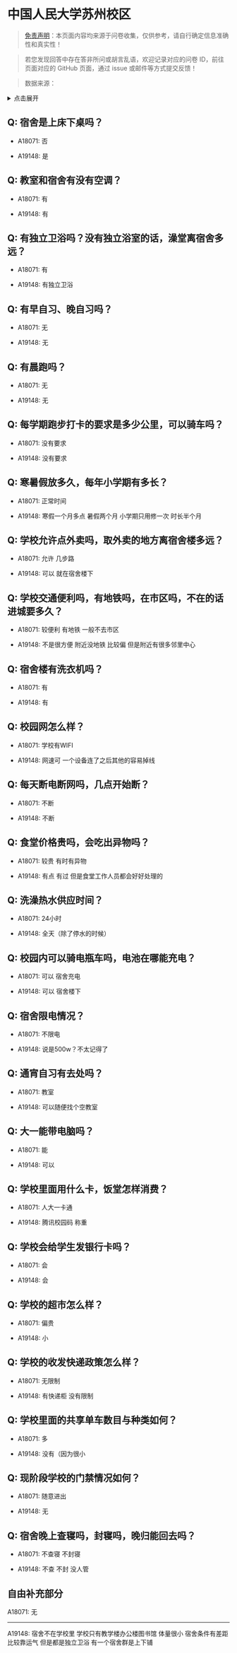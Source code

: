 # 中国人民大学苏州校区

> [免责声明](https://colleges.chat/#_3)：本页面内容均来源于问卷收集，仅供参考，请自行确定信息准确性和真实性！

> 若您发现回答中存在答非所问或胡言乱语，欢迎记录对应的问卷 ID，前往页面对应的 GitHub 页面，通过 issue 或邮件等方式提交反馈！

> 数据来源：

<details><summary>点击展开</summary>
<ul>
<li>A18071: 匿名 (2023 年 06 月)</li>
<li>A19148: 匿名 (2023 年 06 月)</li>
</ul>
</details>

## Q: 宿舍是上床下桌吗？

- A18071: 否

- A19148: 是

## Q: 教室和宿舍有没有空调？

- A18071: 有

- A19148: 有

## Q: 有独立卫浴吗？没有独立浴室的话，澡堂离宿舍多远？

- A18071: 有

- A19148: 有独立卫浴

## Q: 有早自习、晚自习吗？

- A18071: 无

- A19148: 无

## Q: 有晨跑吗？

- A18071: 无

- A19148: 无

## Q: 每学期跑步打卡的要求是多少公里，可以骑车吗？

- A18071: 没有要求

- A19148: 没有要求

## Q: 寒暑假放多久，每年小学期有多长？

- A18071: 正常时间

- A19148: 寒假一个月多点 暑假两个月 小学期只用修一次 时长半个月

## Q: 学校允许点外卖吗，取外卖的地方离宿舍楼多远？

- A18071: 允许 几步路

- A19148: 可以 就在宿舍楼下

## Q: 学校交通便利吗，有地铁吗，在市区吗，不在的话进城要多久？

- A18071: 较便利 有地铁 一般不去市区

- A19148: 不是很方便 附近没地铁 比较偏 但是附近有很多邻里中心

## Q: 宿舍楼有洗衣机吗？

- A18071: 有

- A19148: 有

## Q: 校园网怎么样？

- A18071: 学校有WIFI

- A19148: 网速可 一个设备连了之后其他的容易掉线

## Q: 每天断电断网吗，几点开始断？

- A18071: 不断

- A19148: 不断

## Q: 食堂价格贵吗，会吃出异物吗？

- A18071: 较贵 有时有异物

- A19148: 有点 有过 但是食堂工作人员都会好好处理的

## Q: 洗澡热水供应时间？

- A18071: 24小时

- A19148: 全天（除了停水的时候）

## Q: 校园内可以骑电瓶车吗，电池在哪能充电？

- A18071: 可以 宿舍充电

- A19148: 可以 宿舍楼下

## Q: 宿舍限电情况？

- A18071: 不限电

- A19148: 说是500w？不太记得了

## Q: 通宵自习有去处吗？

- A18071: 教室

- A19148: 可以随便找个空教室

## Q: 大一能带电脑吗？

- A18071: 能

- A19148: 可以

## Q: 学校里面用什么卡，饭堂怎样消费？

- A18071: 人大一卡通

- A19148: 腾讯校园码 称重

## Q: 学校会给学生发银行卡吗？

- A18071: 会

- A19148: 会

## Q: 学校的超市怎么样？

- A18071: 偏贵

- A19148: 小

## Q: 学校的收发快递政策怎么样？

- A18071: 无限制

- A19148: 有快递柜 没有限制

## Q: 学校里面的共享单车数目与种类如何？

- A18071: 多

- A19148: 没有（因为很小

## Q: 现阶段学校的门禁情况如何？

- A18071: 随意进出

- A19148: 无

## Q: 宿舍晚上查寝吗，封寝吗，晚归能回去吗？

- A18071: 不查寝 不封寝

- A19148: 不查 不封 没人管

## 自由补充部分

A18071: 无

***

A19148: 宿舍不在学校里 学校只有教学楼办公楼图书馆 体量很小 宿舍条件有差距 比较靠运气 但是都是独立卫浴 有一个宿舍群是上下铺